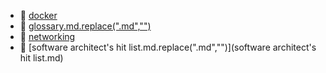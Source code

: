 * 📂 [docker](docker)
* 📄 [glossary.md.replace(".md","")](glossary.md)
* 📂 [networking](networking)
* 📄 [software architect's hit list.md.replace(".md","")](software architect's hit list.md)
